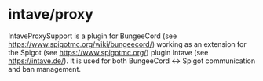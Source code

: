 # intave/proxy
IntaveProxySupport is a plugin for BungeeCord (see https://www.spigotmc.org/wiki/bungeecord/) working as an extension for the
Spigot (see https://www.spigotmc.org/) plugin Intave (see https://intave.de/).
It is used for both BungeeCord <-> Spigot communication and ban management. 
